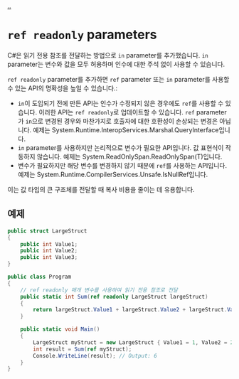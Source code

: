 [..](12.md)

# `ref readonly` parameters

C#은 읽기 전용 참조를 전달하는 방법으로 `in` parameter를 추가했습니다. `in` parameter는 변수와 값을 모두 허용하며 인수에 대한 주석 없이 사용할 수 있습니다.

`ref readonly` parameter를 추가하면 `ref` parameter 또는 `in` parameter를 사용할 수 있는 API의 명확성을 높일 수 있습니다.:

- `in`이 도입되기 전에 만든 API는 인수가 수정되지 않은 경우에도 `ref`를 사용할 수 있습니다. 이러한 API는 `ref readonly`로 업데이트할 수 있습니다. 
`ref` parameter가 `in`으로 변경된 경우와 마찬가지로 호출자에 대한 호환성이 손상되는 변경은 아닙니다.
예제는 System.Runtime.InteropServices.Marshal.QueryInterface입니다.
- `in` parameter를 사용하지만 논리적으로 변수가 필요한 API입니다. 
값 표현식이 작동하지 않습니다. 
예제는 System.ReadOnlySpan<T>.ReadOnlySpan<T>(T)입니다.
- 변수가 필요하지만 해당 변수를 변경하지 않기 때문에 `ref`를 사용하는 API입니다. 
예제는 System.Runtime.CompilerServices.Unsafe.IsNullRef입니다.

이는 값 타입의 큰 구조체를 전달할 때 복사 비용을 줄이는 데 유용합니다.

## 예제

```cs
public struct LargeStruct
{
    public int Value1;
    public int Value2;
    public int Value3;
}

public class Program
{
    // ref readonly 매개 변수를 사용하여 읽기 전용 참조로 전달
    public static int Sum(ref readonly LargeStruct largeStruct)
    {
        return largeStruct.Value1 + largeStruct.Value2 + largeStruct.Value3;
    }

    public static void Main()
    {
        LargeStruct myStruct = new LargeStruct { Value1 = 1, Value2 = 2, Value3 = 3 };
        int result = Sum(ref myStruct);
        Console.WriteLine(result); // Output: 6
    }
}
```
